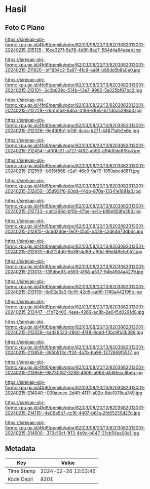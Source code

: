 # Hasil

## Foto C Plano

https://sirekap-obj-formc.kpu.go.id/4fd6/pemilu/pdpr/82/03/08/20/13/8203082013001-20240215-215135--16ce327f-5e78-4d8f-8ac7-584d4a94eeab.jpg

https://sirekap-obj-formc.kpu.go.id/4fd6/pemilu/pdpr/82/03/08/20/13/8203082013001-20240215-211920--bf1834c2-5a97-41c9-aa8f-b86dd5b8a0e0.jpg

https://sirekap-obj-formc.kpu.go.id/4fd6/pemilu/pdpr/82/03/08/20/13/8203082013001-20240215-212101--2c0b839c-514b-43e7-9960-5a025bf67bc2.jpg

https://sirekap-obj-formc.kpu.go.id/4fd6/pemilu/pdpr/82/03/08/20/13/8203082013001-20240215-212228--26a1bfa3-64ba-4196-88e5-671d0c5298d3.jpg

https://sirekap-obj-formc.kpu.go.id/4fd6/pemilu/pdpr/82/03/08/20/13/8203082013001-20240215-212326--9e43f8b1-b7df-4cca-b271-44871afe2e6e.jpg

https://sirekap-obj-formc.kpu.go.id/4fd6/pemilu/pdpr/82/03/08/20/13/8203082013001-20240215-212454--af00fc31-a727-4f62-a590-e94d0de6f8c4.jpg

https://sirekap-obj-formc.kpu.go.id/4fd6/pemilu/pdpr/82/03/08/20/13/8203082013001-20240215-212559--b916f568-c2a1-46c9-9a79-1850abcd88f1.jpg

https://sirekap-obj-formc.kpu.go.id/4fd6/pemilu/pdpr/82/03/08/20/13/8203082013001-20240215-212650--35d931f6-60dd-44db-870a-13341e1981a0.jpg

https://sirekap-obj-formc.kpu.go.id/4fd6/pemilu/pdpr/82/03/08/20/13/8203082013001-20240215-212733--cafc296d-bf0b-47be-be1a-b86e858fe383.jpg

https://sirekap-obj-formc.kpu.go.id/4fd6/pemilu/pdpr/82/03/08/20/13/8203082013001-20240215-212815--0c6d246e-7e0f-45a5-b429-c2d64673db6c.jpg

https://sirekap-obj-formc.kpu.go.id/4fd6/pemilu/pdpr/82/03/08/20/13/8203082013001-20240215-212931--db2f24d0-9b38-4d69-a90d-66df49efe052.jpg

https://sirekap-obj-formc.kpu.go.id/4fd6/pemilu/pdpr/82/03/08/20/13/8203082013001-20240215-213013--135dbe93-d593-4f58-a537-94b4504a4279.jpg

https://sirekap-obj-formc.kpu.go.id/4fd6/pemilu/pdpr/82/03/08/20/13/8203082013001-20240215-213159--8d02a3a3-6cf9-42d5-aa99-1749a442195b.jpg

https://sirekap-obj-formc.kpu.go.id/4fd6/pemilu/pdpr/82/03/08/20/13/8203082013001-20240215-213447--c1b72403-4eea-4269-ad8b-2e645d0291d0.jpg

https://sirekap-obj-formc.kpu.go.id/4fd6/pemilu/pdpr/82/03/08/20/13/8203082013001-20240215-213559--4ad29523-28b0-4f48-8ddd-f3bc9fb3b389.jpg

https://sirekap-obj-formc.kpu.go.id/4fd6/pemilu/pdpr/82/03/08/20/13/8203082013001-20240215-213856--385b513c-ff24-4a7b-ba96-1272869f5517.jpg

https://sirekap-obj-formc.kpu.go.id/4fd6/pemilu/pdpr/82/03/08/20/13/8203082013001-20240215-213956--98730f87-3288-4609-a066-4fd8fecc8beb.jpg

https://sirekap-obj-formc.kpu.go.id/4fd6/pemilu/pdpr/82/03/08/20/13/8203082013001-20240215-214040--009aecec-2d49-4117-a02b-8de1078ca749.jpg

https://sirekap-obj-formc.kpu.go.id/4fd6/pemilu/pdpr/82/03/08/20/13/8203082013001-20240215-214116--4e06a5b7-cc16-4407-b61a-2fd65250d27d.jpg

https://sirekap-obj-formc.kpu.go.id/4fd6/pemilu/pdpr/82/03/08/20/13/8203082013001-20240215-214600--379c16cf-1f13-4b9c-b847-31cb54ea00e1.jpg


## Metadata

| Key        | Value               |
| ---------- | ------------------- |
| Time Stamp | 2024-02-26 12:03:46 |
| Kode Dapil | 8201                |



